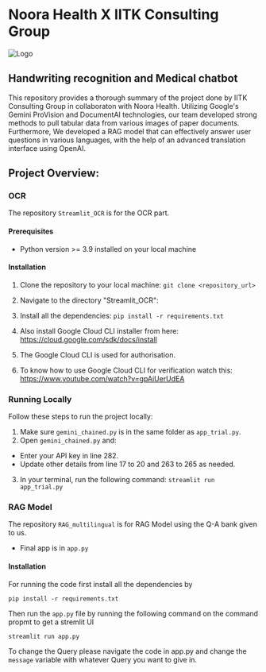 # Noora Health X IITK Consulting Group
![Logo](https://i.postimg.cc/VNLcvBfn/iitkconsult-cover-1.jpg)

## Handwriting recognition and Medical chatbot

This repository provides a thorough summary of the project done by IITK Consulting Group in collaboraton with Noora Health. Utilizing Google's Gemini ProVision and DocumentAI technologies, our team developed strong methods to pull tabular data from various images of paper documents. Furthermore, We developed a RAG model that can effectively answer user questions in various languages, with the help of an advanced translation interface using OpenAI.

## Project Overview:

### OCR
The repository ```Streamlit_OCR``` is for the OCR part.

#### Prerequisites

- Python version >= 3.9 installed on your local machine

#### Installation

1. Clone the repository to your local machine:
`git clone <repository_url>`
  
2. Navigate to the directory "Streamlit_OCR":
3. Install all the dependencies:
  `pip install -r requirements.txt`
4. Also install Google Cloud CLI installer from here: https://cloud.google.com/sdk/docs/install
5. The Google Cloud CLI is used for authorisation.
6. To know how to use Google Cloud CLI for verification watch this: https://www.youtube.com/watch?v=gpAiUerUdEA

### Running Locally

Follow these steps to run the project locally:

1. Make sure `gemini_chained.py` is in the same folder as `app_trial.py`.
2. Open `gemini_chained.py` and:
- Enter your API key in line 282.
- Update other details from line 17 to 20 and 263 to 265 as needed.
3. In your terminal, run the following command:
  `streamlit run app_trial.py`
  
### RAG Model 
The repository ```RAG_multilingual``` is for RAG Model using the Q-A bank given to us.
 
- Final app is in ```app.py```

#### Installation

For running the code first install all the dependencies by 
```
pip install -r requirements.txt
```
Then run the ```app.py``` file by running the following command on the command propmt to get a stremlit UI

```
streamlit run app.py
```
To change the Query please navigate the code in app.py and change the ```message``` variable with whatever Query you want to give in.

